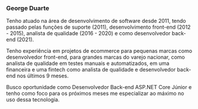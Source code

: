 ### George Duarte

Tenho atuado na área de desenvolvimento de software desde 2011, tendo passado pelas funções de suporte (2011), desenvolvimento front-end (2012 - 2015), analista de qualidade (2016 - 2020) e como desenvolvedor back-end (2021).

Tenho experiência em projetos de ecommerce para pequenas marcas como desenvolvedor front-end, para grandes marcas do varejo nacionar, como analista de qualidade em testes manuais e automatizados, em uma financeira e uma fintech como analista de qualidade e desenvolvedor back-end nos últimos 9 meses.

Busco oportunidade como Desenvolvedor Back-end ASP.NET Core Júnior e tenho como foco para os próximos meses me especializar ao máximo no uso dessa tecnologia.
